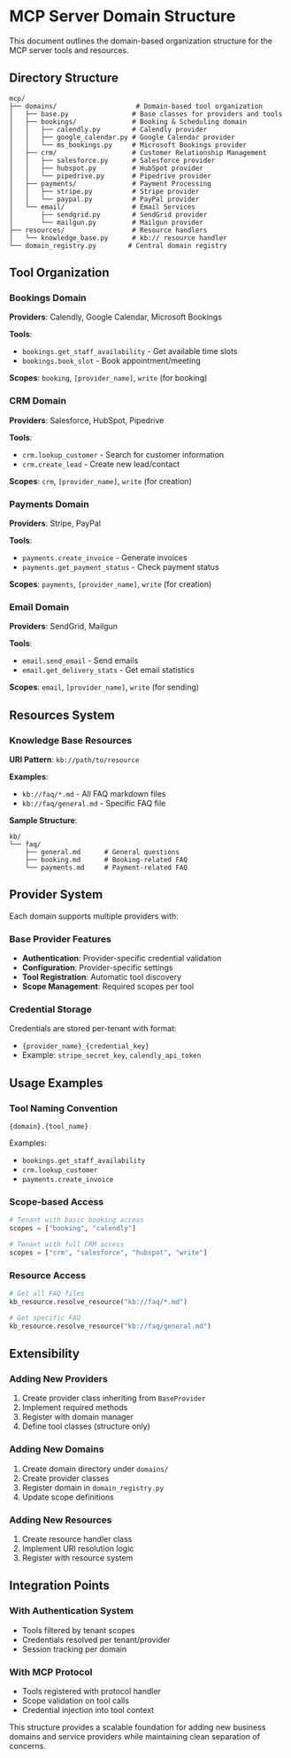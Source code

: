 # MCP Server Domain Structure

This document outlines the domain-based organization structure for the MCP server tools and resources.

## Directory Structure

```
mcp/
├── domains/                    # Domain-based tool organization
│   ├── base.py                # Base classes for providers and tools
│   ├── bookings/              # Booking & Scheduling domain
│   │   ├── calendly.py        # Calendly provider
│   │   ├── google_calendar.py # Google Calendar provider
│   │   └── ms_bookings.py     # Microsoft Bookings provider
│   ├── crm/                   # Customer Relationship Management
│   │   ├── salesforce.py      # Salesforce provider
│   │   ├── hubspot.py         # HubSpot provider
│   │   └── pipedrive.py       # Pipedrive provider
│   ├── payments/              # Payment Processing
│   │   ├── stripe.py          # Stripe provider
│   │   └── paypal.py          # PayPal provider
│   └── email/                 # Email Services
│       ├── sendgrid.py        # SendGrid provider
│       └── mailgun.py         # Mailgun provider
├── resources/                 # Resource handlers
│   └── knowledge_base.py      # kb:// resource handler
└── domain_registry.py        # Central domain registry
```

## Tool Organization

### Bookings Domain
**Providers**: Calendly, Google Calendar, Microsoft Bookings

**Tools**:
- `bookings.get_staff_availability` - Get available time slots
- `bookings.book_slot` - Book appointment/meeting

**Scopes**: `booking`, `[provider_name]`, `write` (for booking)

### CRM Domain  
**Providers**: Salesforce, HubSpot, Pipedrive

**Tools**:
- `crm.lookup_customer` - Search for customer information
- `crm.create_lead` - Create new lead/contact

**Scopes**: `crm`, `[provider_name]`, `write` (for creation)

### Payments Domain
**Providers**: Stripe, PayPal

**Tools**:
- `payments.create_invoice` - Generate invoices
- `payments.get_payment_status` - Check payment status

**Scopes**: `payments`, `[provider_name]`, `write` (for creation)

### Email Domain
**Providers**: SendGrid, Mailgun

**Tools**:
- `email.send_email` - Send emails
- `email.get_delivery_stats` - Get email statistics

**Scopes**: `email`, `[provider_name]`, `write` (for sending)

## Resources System

### Knowledge Base Resources
**URI Pattern**: `kb://path/to/resource`

**Examples**:
- `kb://faq/*.md` - All FAQ markdown files
- `kb://faq/general.md` - Specific FAQ file

**Sample Structure**:
```
kb/
└── faq/
    ├── general.md      # General questions
    ├── booking.md      # Booking-related FAQ
    └── payments.md     # Payment-related FAQ
```

## Provider System

Each domain supports multiple providers with:

### Base Provider Features
- **Authentication**: Provider-specific credential validation
- **Configuration**: Provider-specific settings
- **Tool Registration**: Automatic tool discovery
- **Scope Management**: Required scopes per tool

### Credential Storage
Credentials are stored per-tenant with format:
- `{provider_name}_{credential_key}`
- Example: `stripe_secret_key`, `calendly_api_token`

## Usage Examples

### Tool Naming Convention
```
{domain}.{tool_name}
```

Examples:
- `bookings.get_staff_availability`
- `crm.lookup_customer` 
- `payments.create_invoice`

### Scope-based Access
```python
# Tenant with basic booking access
scopes = ["booking", "calendly"]

# Tenant with full CRM access  
scopes = ["crm", "salesforce", "hubspot", "write"]
```

### Resource Access
```python
# Get all FAQ files
kb_resource.resolve_resource("kb://faq/*.md")

# Get specific FAQ
kb_resource.resolve_resource("kb://faq/general.md")
```

## Extensibility

### Adding New Providers
1. Create provider class inheriting from `BaseProvider`
2. Implement required methods
3. Register with domain manager
4. Define tool classes (structure only)

### Adding New Domains
1. Create domain directory under `domains/`
2. Create provider classes
3. Register domain in `domain_registry.py`
4. Update scope definitions

### Adding New Resources
1. Create resource handler class
2. Implement URI resolution logic
3. Register with resource system

## Integration Points

### With Authentication System
- Tools filtered by tenant scopes
- Credentials resolved per tenant/provider
- Session tracking per domain

### With MCP Protocol
- Tools registered with protocol handler
- Scope validation on tool calls
- Credential injection into tool context

This structure provides a scalable foundation for adding new business domains and service providers while maintaining clean separation of concerns.
